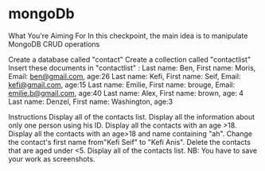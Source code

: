 # mongoDb
What You're Aiming For
In this checkpoint, the main idea is to manipulate MongoDB CRUD operations

Create a database called "contact"
Create a collection called "contactlist"
Insert these documents  in "contactlist" :
Last name: Ben, First name: Moris, Email: ben@gmail.com, age:26
Last name: Kefi, First name: Seif, Email: kefi@gmail.com, age:15
Last name: Emilie, First name: brouge, Email: emilie.b@gmail.com, age:40
Last name: Alex, First name: brown, age: 4
Last name: Denzel, First name: Washington, age:3

Instructions
Display all of the contacts list.
Display all the information about only one person using his ID.
Display all the contacts with an age >18.
Display all the contacts with an age>18 and name containing "ah".
Change the contact's first name from"Kefi Seif" to "Kefi Anis".
Delete the contacts that are aged under <5.
Display all of the contacts list.
NB: You have to save your work as screenshots.

